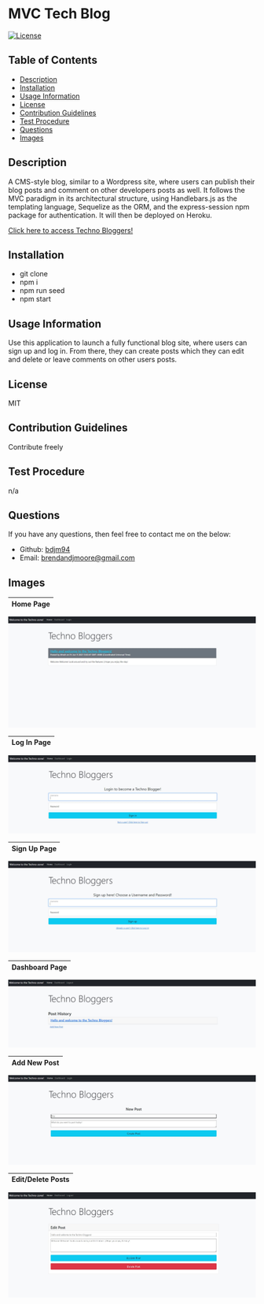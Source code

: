 # MVC Tech Blog

  [![License](https://img.shields.io/badge/License-MIT-red)](https://opensource.org/licenses/MIT)

  ## Table of Contents
  - [Description](#description)
  - [Installation](#installation)
  - [Usage Information](#usage-information)
  - [License](#license)
  - [Contribution Guidelines](#contribution-guidelines)
  - [Test Procedure](#test-procedure)
  - [Questions](#questions)
  - [Images](#images)

  ## Description
  A CMS-style blog, similar to a Wordpress site, where users can publish their blog posts and comment on other developers posts as well. It follows the MVC paradigm in its architectural structure, using Handlebars.js as the templating language, Sequelize as the ORM, and the express-session npm package for authentication. It will then be deployed on Heroku.

  [Click here to access Techno Bloggers!](https://techno-bloggers.herokuapp.com/)

  ## Installation
  - git clone
  - npm i
  - npm run seed 
  - npm start

  ## Usage Information
  Use this application to launch a fully functional blog site, where users can sign up and log in. From there, they can create posts which they can edit and delete or leave comments on other users posts.

  ## License
  MIT

  ## Contribution Guidelines
  Contribute freely

  ## Test Procedure
  n/a

  ## Questions
  If you have any questions, then feel free to contact me on the below:
  - Github: [bdjm94](https://github.com/bdjm94)
  - Email: [brendandjmoore@gmail.com](brendandjmoore@gmail.com)

  ## Images
| Home Page |
|------------|
  ![Home Page](./public/images/homepage.JPG)

| Log In Page |
|------------|
  ![Login](./public/images/login.JPG)

| Sign Up Page |
|------------|
  ![Signup](./public/images/signup.JPG)

| Dashboard Page |
|------------|
  ![Dashboard](./public/images/dashboard.JPG)

| Add New Post |
|------------|
  ![New Post](./public/images/new_post.JPG)

| Edit/Delete Posts |
|------------|
  ![Edit and Delete](./public/images/edit_delete.JPG)  